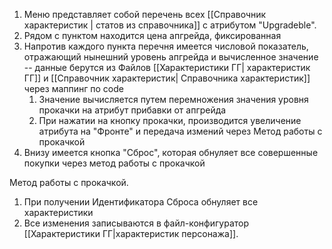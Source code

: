 1. Меню представляет собой перечень всех [[Справочник характеристик | статов из справочника]] с атрибутом "Upgradeble".
2. Рядом с пунктом находится цена апгрейда, фиксированная
3. Напротив каждого пункта перечня имеется числовой показатель, отражающий нынешний уровень апгрейда и вычисленное значение -- данные берутся из Файлов [[Характеристики ГГ| характеристик ГГ]] и [[Справочник характеристик| Справочника характеристик]] через маппинг по code 
	1. Значение вычисляется путем перемножения значения уровня прокачки на атрибут прибавки от апгрейда
	2. При нажатии на кнопку прокачки, производится увеличение атрибута на "Фронте" и передача измений через Метод работы с прокачкой
4. Внизу имеется кнопка "Сброс", которая обнуляет все совершенные покупки через метод работы с прокачкой

Метод работы с прокачкой.
1. При получении Идентификатора Сброса обнуляет все характеристики 
2. Все изменения записываются в файл-конфигуратор [[Характеристики ГГ|характеристик персонажа]]. 
